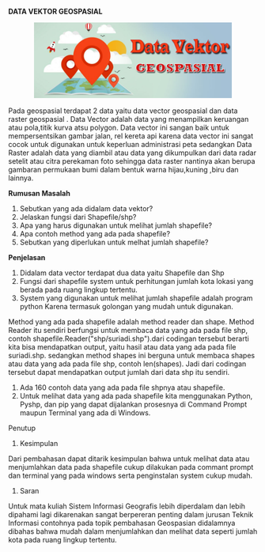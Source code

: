 **DATA VEKTOR GEOSPASIAL**
<p align="center">
  
<img src="../../img/vektor.jpg" width="400px">

</p>
 

Pada geospasial terdapat 2 data yaitu data vector geospasial dan data raster geospasial . Data Vector adalah data yang menampilkan keruangan atau pola,titik kurva atsu polygon. Data vector ini sangan baik untuk mempersentsikan gambar jalan, rel kereta api karena data vector ini sangat cocok untuk digunakan untuk keperluan administrasi peta sedangkan Data Raster adalah data yang diambil atau data yang dikumpulkan dari data  radar setelit atau citra perekaman foto sehingga data raster nantinya akan  berupa gambaran permukaan bumi dalam bentuk warna hijau,kuning ,biru dan lainnya.

**Rumusan Masalah**

1. Sebutkan  yang ada didalam data vektor?
2. Jelaskan  fungsi dari Shapefile/shp?
3. Apa yang harus digunakan untuk melihat jumlah shapefile?
4. Apa contoh method yang ada pada shapefile?
5. Sebutkan yang diperlukan untuk melhat jumlah shapefile?

**Penjelasan**

1. Didalam data vector terdapat dua data yaitu Shapefile dan Shp
2. Fungsi dari shapefile system untuk perhitungan jumlah kota lokasi yang berada pada  ruang lingkup tertentu.
3. System yang digunakan untuk melihat jumlah shapefile adalah program python Karena termasuk golongan yang mudah untuk digunakan.

Method yang ada pada shapefile adalah method reader dan shape. Method Reader itu sendiri berfungsi untuk membaca data yang ada pada file shp, contoh shapefile.Reader(&quot;shp/suriadi.shp&quot;).dari codingan tersebut berarti kita bisa mendapatkan output, yaitu hasil atau data yang ada pada file suriadi.shp. sedangkan method shapes ini berguna untuk membaca shapes atau data yang ada pada file shp, contoh len(shapes). Jadi dari codingan tersebut dapat mendapatkan output jumlah dari data shp itu sendiri.

1. Ada 160 contoh data yang ada pada file shpnya atau shapefile.
2. Untuk  melihat data yang ada pada shapefile kita menggunakan Python, Pyshp, dan pip yang dapat dijalankan prosesnya di Command Prompt maupun Terminal yang ada di Windows.

Penutup

1. Kesimpulan

Dari pembahasan dapat ditarik kesimpulan bahwa untuk melihat data atau menjumlahkan data pada shapefile cukup dilakukan pada commant prompt dan terminal yang pada windows serta penginstalan system cukup mudah.

1. Saran

Untuk mata kuliah Sistem Informasi Geografis lebih diperdalam dan lebih dipahami lagi dikarenakan sangat berpereran penting dalam jurusan Teknik Informasi contohnya pada topik pembahasan Geospasian  didalamnya dibahas bahwa mudah dalam menjumlahkan dan melihat data seperti jumlah kota pada ruang lingkup tertentu.